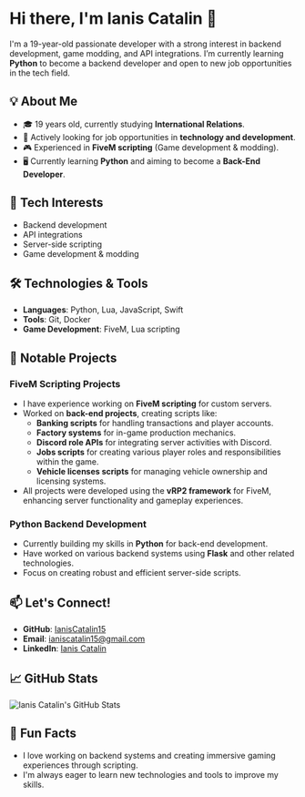 # Hi there, I'm Ianis Catalin 👋

I'm a 19-year-old passionate developer with a strong interest in backend development, game modding, and API integrations. I’m currently learning **Python** to become a backend developer and open to new job opportunities in the tech field.

## 💡 About Me
- 🎓 19 years old, currently studying **International Relations**.
- 💼 Actively looking for job opportunities in **technology and development**.
- 🎮 Experienced in **FiveM scripting** (Game development & modding).
- 🖥️ Currently learning **Python** and aiming to become a **Back-End Developer**.
  
## 🚀 Tech Interests
- Backend development
- API integrations
- Server-side scripting
- Game development & modding

## 🛠️ Technologies & Tools
- **Languages**: Python, Lua, JavaScript, Swift
- **Tools**: Git, Docker
- **Game Development**: FiveM, Lua scripting

## 🌟 Notable Projects

### **FiveM Scripting Projects**
- I have experience working on **FiveM scripting** for custom servers.
- Worked on **back-end projects**, creating scripts like:
  - **Banking scripts** for handling transactions and player accounts.
  - **Factory systems** for in-game production mechanics.
  - **Discord role APIs** for integrating server activities with Discord.
  - **Jobs scripts** for creating various player roles and responsibilities within the game.
  - **Vehicle licenses scripts** for managing vehicle ownership and licensing systems.
- All projects were developed using the **vRP2 framework** for FiveM, enhancing server functionality and gameplay experiences.

### **Python Backend Development**
- Currently building my skills in **Python** for back-end development.
- Have worked on various backend systems using **Flask** and other related technologies.
- Focus on creating robust and efficient server-side scripts.


## 📫 Let's Connect!
- **GitHub**: [IanisCatalin15](https://github.com/IanisCatalin15)
- **Email**: [ianiscatalin15@gmail.com](mailto:ianiscatalin15@gmail.com)
- **LinkedIn**: [Ianis Catalin](https://www.linkedin.com/in/avram-ianis-catalin15/)

## 📈 GitHub Stats
![Ianis Catalin's GitHub Stats](https://github-readme-stats.vercel.app/api?username=IanisCatalin15&show_icons=true&theme=radical)

## 💬 Fun Facts
- I love working on backend systems and creating immersive gaming experiences through scripting.
- I'm always eager to learn new technologies and tools to improve my skills.
